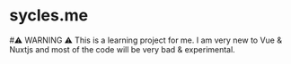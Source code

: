 # sycles.me
 
#⚠ WARNING ⚠
This is a learning project for me. I am very new to Vue & Nuxtjs and most of the code will be very bad & experimental.
